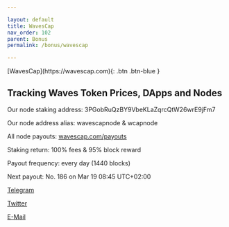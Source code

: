```yaml
---

layout: default
title: WavesCap
nav_order: 102
parent: Bonus
permalink: /bonus/wavescap

---
```


<span class="fs-8">
[WavesCap](https://wavescap.com){: .btn .btn-blue }
</span>

## Tracking Waves Token Prices, DApps and Nodes

Our node staking address:  3PGobRuQzBY9VbeKLaZqrcQtW26wrE9jFm7

Our node address alias: wavescapnode & wcapnode

All node payouts: [wavescap.com/payouts](https://wavescap.com/payouts)

Staking return: 100% fees & 95% block reward

Payout frequency: every day (1440 blocks)

Next payout: No. 186 on Mar 19 08:45 UTC+02:00

[Telegram](https://t.me/WavesCap)

[Twitter](https://twitter.com/wavescap)

[E-Mail](mailto:wavescap@pm.me)

